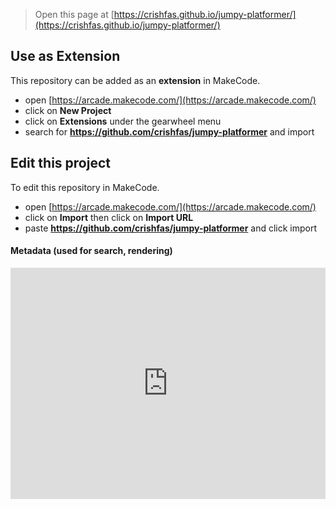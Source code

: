  


> Open this page at [https://crishfas.github.io/jumpy-platformer/](https://crishfas.github.io/jumpy-platformer/)

## Use as Extension

This repository can be added as an **extension** in MakeCode.

* open [https://arcade.makecode.com/](https://arcade.makecode.com/)
* click on **New Project**
* click on **Extensions** under the gearwheel menu
* search for **https://github.com/crishfas/jumpy-platformer** and import

## Edit this project

To edit this repository in MakeCode.

* open [https://arcade.makecode.com/](https://arcade.makecode.com/)
* click on **Import** then click on **Import URL**
* paste **https://github.com/crishfas/jumpy-platformer** and click import

#### Metadata (used for search, rendering)

<div style="position:relative;height:calc(300px + 5em);width:100%;overflow:hidden;"><iframe style="position:absolute;top:0;left:0;width:100%;height:100%;" src="https://arcade.makecode.com/---codeembed#pub:S06923-17424-44601-85579" allowfullscreen="allowfullscreen" frameborder="0" sandbox="allow-scripts allow-same-origin"></iframe></div>
